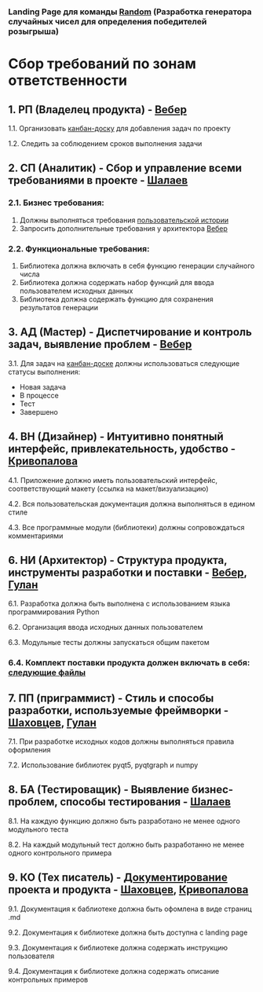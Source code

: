 ### Landing Page для команды [Random](https://github.com/viveber/VeberVA/blob/main/Random.md) (Разработка генератора случайных чисел для определения победителей розыгрыша)

# Сбор требований по зонам ответственности
## 1. РП (Владелец продукта) - [Вебер](https://github.com/viveber/VeberVA)
1.1. Организовать [канбан-доску](https://github.com/stankin/oop-stat/projects/3) для добавления задач по проекту

1.2. Следить за соблюдением сроков выполнения задачи

## 2. СП (Аналитик) - Сбор и управление всеми требованиями в проекте - [Шалаев](https://github.com/Dsgjrk/shalaev.github.io)
### 2.1. Бизнес требования:
1. Должны выполняться требования [пользовательской истории](https://github.com/stankin/oop-stat/issues/14)
2. Запросить дополнительные требования у архитектора [Вебер](https://github.com/viveber/VeberVA) 
### 2.2. Функциональные требования:
1. Библиотека должна включать в себя функцию генерации случайного числа
2. Библиотека должна содержать набор функций для ввода пользователем исходных данных
3. Библиотека должна содержать функцию для сохранения результатов генерации

## 3. АД (Мастер) - Диспетчирование и контроль задач, выявление проблем - [Вебер](https://github.com/viveber/VeberVA)
3.1. Для задач на [канбан-доске](https://github.com/stankin/oop-stat/projects/3) должны использоваться следующие статусы выполнения:
* Новая задача
* В процессе
* Тест
* Завершено

## 4. ВН (Дизайнер) - Интуитивно понятный интерфейс, привлекательность, удобство - [Кривопалова](https://github.com/mayakriv/mayakriv.github.io)

4.1. Приложение должно иметь пользовательский интерфейс, соответствующий макету (ссылка на макет/визуализацию)

4.2. Вся пользовательская документация должна выполняться в едином стиле

4.3. Все программные модули (библиотеки) должны сопровождаться комментариями

## 6. НИ (Архитектор) - Структура продукта, инструменты разработки и поставки - [Вебер](https://github.com/viveber/VeberVA), [Гулан](https://github.com/Adrianechhh/GulanA)
6.1. Разработка должна быть выполнена с использованием языка программирования Python

6.2. Организация ввода исходных данных пользователем

6.3. Модульные тесты должны запускаться общим пакетом

### 6.4. Комплект поставки продукта должен включать в себя: [следующие файлы](https://github.com/stankin/oop-stat/tree/master/stohastic)

## 7. ПП (приграммист) - Стиль и способы разработки, используемые фреймворки - [Шаховцев](https://github.com/ayyansea/ayyansea.github.io), [Гулан](https://github.com/Adrianechhh/GulanA)
7.1. При разработке исходных кодов должны выполняться правила оформления

7.2. Использование библиотек pyqt5, pyqtgraph и numpy

## 8. БА (Тестироващик) -  Выявление бизнес-проблем, способы тестирования - [Шалаев](https://github.com/Dsgjrk/shalaev.github.io)
8.1. На каждую функцию должно быть разработано не менее одного модульного теста

8.2. На каждый модульный тест должно быть разработанно не менее одного контрольного примера

## 9. КО (Тех писатель) - [Документирование](https://github.com/stankin/oop-stat/blob/master/stohastic/doc.md) проекта и продукта - [Шаховцев](https://github.com/ayyansea/ayyansea.github.io), [Кривопалова](https://github.com/mayakriv/mayakriv.github.io)
9.1. Документация к баблиотеке должна быть офомлена в виде страниц .md

9.2. Документация к библиотеке должна быть доступна с landing page

9.3. Документация к библиотеке должна содержать инструкцию пользователя

9.4. Документация к библиотеке должна содержать описание контрольных примеров
